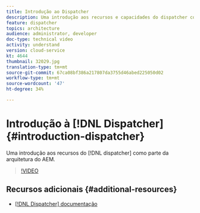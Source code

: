 ```yaml
---
title: Introdução ao Dispatcher
description: Uma introdução aos recursos e capacidades do dispatcher como parte da arquitetura AEM.
feature: dispatcher
topics: architecture
audience: administrator, developer
doc-type: technical video
activity: understand
version: cloud-service
kt: 4644
thumbnail: 32029.jpg
translation-type: tm+mt
source-git-commit: 67ca08bf386a217807da3755d46abed225050d02
workflow-type: tm+mt
source-wordcount: '47'
ht-degree: 34%

---
```



# Introdução à [!DNL Dispatcher] {#introduction-dispatcher}

Uma introdução aos recursos do [!DNL dispatcher] como parte da arquitetura do AEM.

>[!VIDEO](https://video.tv.adobe.com/v/32029/?quality=12&learn=on)

## Recursos adicionais {#additional-resources}

* [[!DNL Dispatcher] documentação](https://docs.adobe.com/content/help/pt-BR/experience-manager-dispatcher/using/dispatcher.html)